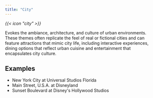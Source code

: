```yaml
---
title: "City"
---
```


<i class="bigIcon">{{< icon "city" >}}</i>

Evokes the ambiance, architecture, and culture of urban environments. These themes often replicate the feel of real or fictional cities and can feature attractions that mimic city life, including interactive experiences, dining options that reflect urban cuisine and entertainment that encapsulates city culture.

## Examples
* New York City at Universal Studios Florida  
* Main Street, U.S.A. at Disneyland
* Sunset Boulevard at Disney's Hollywood Studios